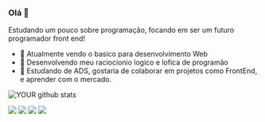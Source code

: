 ### Olá 👋
Estudando um pouco sobre programação, focando em ser um futuro programador front end!
- 🔭 Atualmente vendo o basico para desenvolvimento Web 
- 🌱 Desenvolvendo meu raciocionio logico e lofica de programão
- 🤝 Estudando de ADS, gostaria de colaborar em projetos como FrontEnd, e aprender com o mercado.

![YOUR github stats](https://github-readme-stats.vercel.app/api?username=renatopss)

[<img src="https://img.shields.io/badge/twitter-%231DA1F2.svg?&style=for-the-badge&logo=twitter&logoColor=white" />](https://twitter.com/Re_TheBoss) [<img src="https://img.shields.io/badge/linkedin-%230077B5.svg?&style=for-the-badge&logo=linkedin&logoColor=white" />](https://www.linkedin.com/in/renato-santos-07a545213/) [<img src = "https://img.shields.io/badge/instagram-%23E4405F.svg?&style=for-the-badge&logo=instagram&logoColor=white">](https://www.instagram.com/renato.psantos/) [<img src = "https://img.shields.io/badge/facebook-%231877F2.svg?&style=for-the-badge&logo=facebook&logoColor=white">](https://www.facebook.com/profile.php?id=100004938074806)
